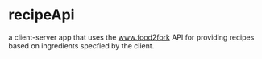 # recipeApi
a client-server app that uses the www.food2fork API for providing recipes based on ingredients specfied by the client.
